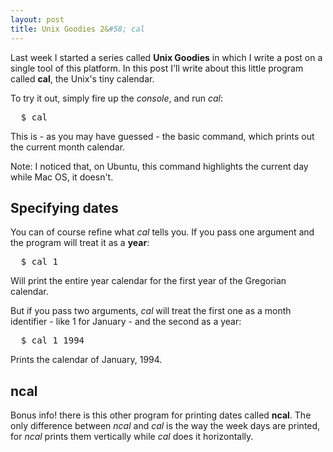 ```yaml
---
layout: post
title: Unix Goodies 2&#58; cal
---
```


<span class="drops">L</span>ast week I started a series called **Unix Goodies** in which I write a post on a single tool of this platform. In this post I'll write about this little program called **cal**, the Unix's tiny calendar.

To try it out, simply fire up the _console_, and run _cal_:

<pre class="terminal">
  $ cal
</pre>

This is - as you may have guessed - the basic command, which prints out the current month calendar.

Note: I noticed that, on Ubuntu, this command highlights the current day while Mac OS, it doesn't.

## Specifying dates

You can of course refine what _cal_ tells you. If you pass one argument and the program will treat it as a **year**:

<pre class="terminal">
  $ cal 1
</pre>

Will print the entire year calendar for the first year of the Gregorian calendar.

But if you pass two arguments, _cal_ will treat the first one as a month identifier - like 1 for January - and the second as a year:

<pre class="terminal">
  $ cal 1 1994
</pre>

Prints the calendar of January, 1994.

## ncal

Bonus info! there is this other program for printing dates called **ncal**. The only difference between _ncal_ and _cal_ is the way the week days are printed, for _ncal_ prints them vertically while _cal_ does it horizontally.